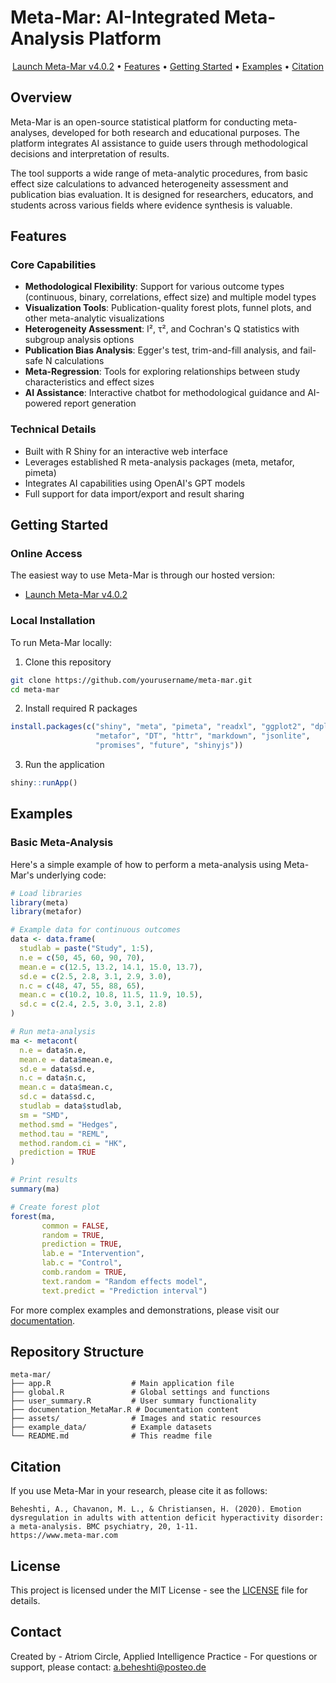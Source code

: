 # Meta-Mar: AI-Integrated Meta-Analysis Platform


<p align="center">
  <a href="https://www.meta-mar.com">Launch Meta-Mar v4.0.2</a> •
  <a href="#features">Features</a> •
  <a href="#getting-started">Getting Started</a> •
  <a href="#examples">Examples</a> •
  <a href="#citation">Citation</a>
</p>

## Overview

Meta-Mar is an open-source statistical platform for conducting meta-analyses, developed for both research and educational purposes. The platform integrates AI assistance to guide users through methodological decisions and interpretation of results.

The tool supports a wide range of meta-analytic procedures, from basic effect size calculations to advanced heterogeneity assessment and publication bias evaluation. It is designed for researchers, educators, and students across various fields where evidence synthesis is valuable.



## Features

### Core Capabilities
- **Methodological Flexibility**: Support for various outcome types (continuous, binary, correlations, effect size) and multiple model types
- **Visualization Tools**: Publication-quality forest plots, funnel plots, and other meta-analytic visualizations
- **Heterogeneity Assessment**: I², τ², and Cochran's Q statistics with subgroup analysis options
- **Publication Bias Analysis**: Egger's test, trim-and-fill analysis, and fail-safe N calculations
- **Meta-Regression**: Tools for exploring relationships between study characteristics and effect sizes
- **AI Assistance**: Interactive chatbot for methodological guidance and AI-powered report generation

### Technical Details
- Built with R Shiny for an interactive web interface
- Leverages established R meta-analysis packages (meta, metafor, pimeta)
- Integrates AI capabilities using OpenAI's GPT models
- Full support for data import/export and result sharing

## Getting Started

### Online Access
The easiest way to use Meta-Mar is through our hosted version:
- [Launch Meta-Mar v4.0.2](https://www.meta-mar.com)

### Local Installation

To run Meta-Mar locally:

1. Clone this repository
```bash
git clone https://github.com/yourusername/meta-mar.git
cd meta-mar
```

2. Install required R packages
```r
install.packages(c("shiny", "meta", "pimeta", "readxl", "ggplot2", "dplyr", 
                   "metafor", "DT", "httr", "markdown", "jsonlite", 
                   "promises", "future", "shinyjs"))
```

3. Run the application
```r
shiny::runApp()
```

## Examples

### Basic Meta-Analysis

Here's a simple example of how to perform a meta-analysis using Meta-Mar's underlying code:

```r
# Load libraries
library(meta)
library(metafor)

# Example data for continuous outcomes
data <- data.frame(
  studlab = paste("Study", 1:5),
  n.e = c(50, 45, 60, 90, 70),
  mean.e = c(12.5, 13.2, 14.1, 15.0, 13.7),
  sd.e = c(2.5, 2.8, 3.1, 2.9, 3.0),
  n.c = c(48, 47, 55, 88, 65),
  mean.c = c(10.2, 10.8, 11.5, 11.9, 10.5),
  sd.c = c(2.4, 2.5, 3.0, 3.1, 2.8)
)

# Run meta-analysis
ma <- metacont(
  n.e = data$n.e,
  mean.e = data$mean.e,
  sd.e = data$sd.e,
  n.c = data$n.c,
  mean.c = data$mean.c,
  sd.c = data$sd.c,
  studlab = data$studlab,
  sm = "SMD",
  method.smd = "Hedges",
  method.tau = "REML",
  method.random.ci = "HK",
  prediction = TRUE
)

# Print results
summary(ma)

# Create forest plot
forest(ma, 
       common = FALSE, 
       random = TRUE,
       prediction = TRUE,
       lab.e = "Intervention",
       lab.c = "Control",
       comb.random = TRUE,
       text.random = "Random effects model",
       text.predict = "Prediction interval")
```

For more complex examples and demonstrations, please visit our [documentation](https://meta-mar.shinyapps.io/metamar_llm/).

## Repository Structure

```
meta-mar/
├── app.R                  # Main application file
├── global.R               # Global settings and functions
├── user_summary.R         # User summary functionality
├── documentation_MetaMar.R # Documentation content
├── assets/                # Images and static resources
├── example_data/          # Example datasets
└── README.md              # This readme file
```

## Citation

If you use Meta-Mar in your research, please cite it as follows:

```
Beheshti, A., Chavanon, M. L., & Christiansen, H. (2020). Emotion dysregulation in adults with attention deficit hyperactivity disorder: a meta-analysis. BMC psychiatry, 20, 1-11.
https://www.meta-mar.com
```

## License

This project is licensed under the MIT License - see the [LICENSE](LICENSE) file for details.

## Contact

Created by - Atriom Circle, Applied Intelligence Practice - For questions or support, please contact: [a.beheshti@posteo.de](mailto:a.beheshti@posteo.de)

<!-- Last updated: Wed Jul 23 19:12:51 CEST 2025 -->
